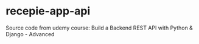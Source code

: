 # recepie-app-api
Source code from udemy course: Build a Backend REST API with Python &amp; Django - Advanced
